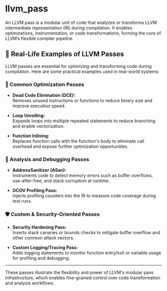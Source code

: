 # llvm_pass

An LLVM pass is a modular unit of code that analyzes or transforms LLVM intermediate representation (IR) during compilation.
It enables optimizations, instrumentation, or code transformations, forming the core of LLVM’s flexible compiler pipeline.


## 🔧 Real-Life Examples of LLVM Passes

LLVM passes are essential for optimizing and transforming code during compilation. Here are some practical examples used in real-world systems:

### 🚀 Common Optimization Passes

- **Dead Code Elimination (DCE):**  
  Removes unused instructions or functions to reduce binary size and improve execution speed.

- **Loop Unrolling:**  
  Expands loops into multiple repeated statements to reduce branching and enable vectorization.

- **Function Inlining:**  
  Replaces function calls with the function's body to eliminate call overhead and expose further optimization opportunities.

### 🧪 Analysis and Debugging Passes

- **AddressSanitizer (ASan):**  
  Instruments code to detect memory errors such as buffer overflows, use-after-free, and stack corruption at runtime.

- **GCOV Profiling Pass:**  
  Injects profiling counters into the IR to measure code coverage during test runs.

### 🛡️ Custom & Security-Oriented Passes

- **Security Hardening Pass:**  
  Inserts stack canaries or bounds checks to mitigate buffer overflow and other common attack vectors.

- **Custom Logging/Tracing Pass:**  
  Adds logging statements to monitor function entry/exit or variable usage for profiling and debugging.

---

These passes illustrate the flexibility and power of LLVM's modular pass infrastructure, which enables fine-grained control over code transformation and analysis workflows.
